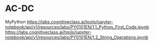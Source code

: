 # AC-DC
MyPython
https://labs.cognitiveclass.ai/tools/jupyter-notebook/api/v1/resources/labs/PY0101EN/1.1_Python_First_Code.ipynb
https://labs.cognitiveclass.ai/tools/jupyter-notebook/api/v1/resources/labs/PY0101EN/1.2_String_Operations.ipynb
